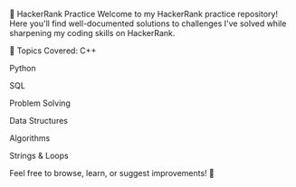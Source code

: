 📘 HackerRank Practice
Welcome to my HackerRank practice repository!
Here you'll find well-documented solutions to challenges I've solved while sharpening my coding skills on HackerRank.

📂 Topics Covered:
C++

Python

SQL

Problem Solving

Data Structures

Algorithms

Strings & Loops

Feel free to browse, learn, or suggest improvements! 🚀

